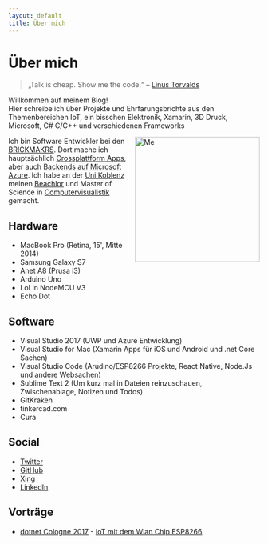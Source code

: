 ```yaml
---
layout: default
title: Über mich
---
```


<h1 class="pageTitle">Über mich</h1> 
<blockquote>„Talk is cheap. Show me the code.“ – <a target="_blank" href="https://lkml.org/lkml/2000/8/25/132">Linus Torvalds</a></blockquote>
<p class="intro">Willkommen auf meinem Blog!<br>
Hier schreibe ich über Projekte und Ehrfarungsbrichte aus den Themenbereichen IoT, ein bisschen Elektronik, Xamarin, 3D Druck, Microsoft, C# C/C++ und verschiedenen Frameworks</p>

<img style="float:right" width="250" src="{{ '/assets/img/me.jpg' | prepend: site.baseurl }}" alt="Me">

Ich bin Software Entwickler bei den <a href="https://www.brickmakers.de/">BRICKMAKRS</a>. Dort mache ich hauptsächlich <a href="https://www.brickmakers.de/mobile-applikationen/">Crossplattform Apps</a>, aber auch <a href="https://www.brickmakers.de/cloudservice/">Backends auf Microsoft Azure</a>.
Ich habe an der <a href="https://www.uni-koblenz-landau.de">Uni Koblenz</a> meinen <a href="https://kola.opus.hbz-nrw.de/files/652/Bachelor_PhilippGeitzManstein.pdf">Beachlor</a> und Master of Science in <a href="http://www.cv.uni-koblenz.de/">Computervisualistik</a> gemacht.

## Hardware
* MacBook Pro (Retina, 15', Mitte 2014)
* Samsung Galaxy S7
* Anet A8 (Prusa i3)
* Arduino Uno
* LoLin NodeMCU V3
* Echo Dot

## Software
* Visual Studio 2017 (UWP und Azure Entwicklung)
* Visual Studio for Mac (Xamarin Apps für iOS und Android und .net Core Sachen)
* Visual Studio Code (Arudino/ESP8266 Projekte, React Native, Node.Js und andere Websachen)
* Sublime Text 2 (Um kurz mal in Dateien reinzuschauen, Zwischenablage, Notizen und Todos)
* GitKraken
* tinkercad.com
* Cura

## Social
* <a href="https://twitter.com/grillipp">Twitter</a>
* <a href="https://github.com/duglah">GitHub</a>
* <a href="https://www.xing.com/profile/Philipp_GeitzManstein">Xing</a>
* <a href="https://www.linkedin.com/in/philipp-geitz-manstein-837753a1/">LinkedIn</a>

## Vorträge
* <a href="https://dotnet-cologne.de/">dotnet Cologne 2017</a> - <a href="https://github.com/duglah/dotnetcologne2017">IoT mit dem Wlan Chip ESP8266</a>